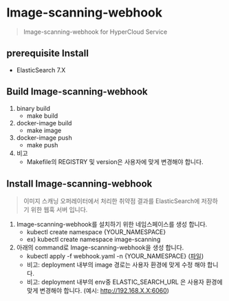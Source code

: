 # Image-scanning-webhook

> Image-scanning-webhook for HyperCloud Service

## prerequisite Install
- ElasticSearch 7.X


## Build Image-scanning-webhook
1. binary build
    - make build
2. docker-image build
    - make image
3. docker-image push
    - make push
4. 비고
    - Makefile의 REGISTRY 및 version은 사용자에 맞게 변경해야 합니다.

## Install Image-scanning-webhook
> 이미지 스캐닝 오퍼레이터에서 처리한 취약점 결과를 ElasticSearch에 저장하기 위한 웹훅 서버 입니다.
1. Image-scanning-webhook를 설치하기 위한 네임스페이스를 생성 합니다.
    - kubectl create namespace {YOUR_NAMESPACE}
    - ex) kubectl create namespace image-scanning
2. 아래의 command로 Image-scanning-webhook을 생성 합니다.
    - kubectl apply -f webhook.yaml -n {YOUR_NAMESPACE} ([파일](./deploy/webhook.yaml))
    - 비고: deployment 내부의 image 경로는 사용자 환경에 맞게 수정 해야 합니다.
    - 비고: deployment 내부의 env중 ELASTIC_SEARCH_URL 은 사용자 환경에 맞게 변경해야 합니다. (예시: http://192.168.X.X:6060)
